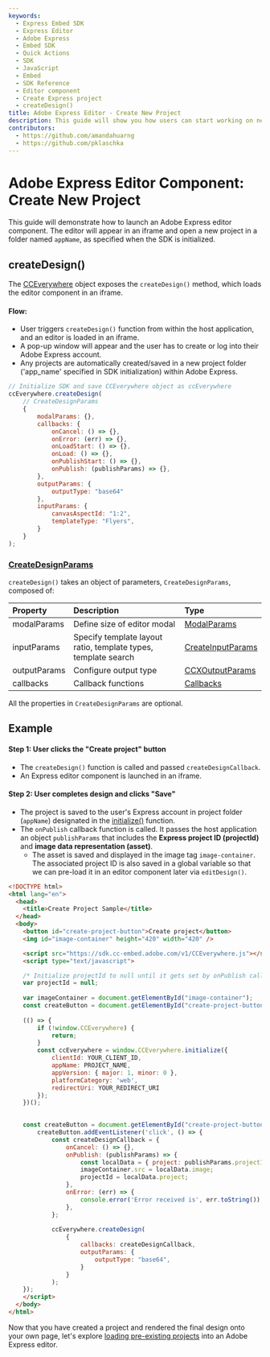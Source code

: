 ```yaml
---
keywords:
  - Express Embed SDK
  - Express Editor
  - Adobe Express
  - Embed SDK
  - Quick Actions
  - SDK
  - JavaScript
  - Embed
  - SDK Reference
  - Editor component 
  - Create Express project 
  - createDesign()
title: Adobe Express Editor - Create New Project
description: This guide will show you how users can start working on new projects in an Adobe Express editor. 
contributors:
  - https://github.com/amandahuarng
  - https://github.com/pklaschka
---
```


# Adobe Express Editor Component: Create New Project

This guide will demonstrate how to launch an Adobe Express editor component. The editor will appear in an iframe and open a new project in a folder named `appName`, as specified when the SDK is initialized.

## createDesign()

The [CCEverywhere](../../../reference/index.md#cceverywhere) object exposes the `createDesign()` method, which loads the editor component in an iframe. 

#### Flow: 

* User triggers `createDesign()` function from within the host application, and an editor is loaded in an iframe.
* A pop-up window will appear and the user has to create or log into their Adobe Express account. 
* Any projects are automatically created/saved in a new project folder ('app_name' specified in SDK initialization) within Adobe Express.

```js
// Initialize SDK and save CCEverywhere object as ccEverywhere 
ccEverywhere.createDesign(
    // CreateDesignParams
    {
        modalParams: {},
        callbacks: {
            onCancel: () => {},
            onError: (err) => {},
            onLoadStart: () => {},
            onLoad: () => {},
            onPublishStart: () => {},
            onPublish: (publishParams) => {},
        },
        outputParams: { 
            outputType: "base64"
        },
        inputParams: { 
            canvasAspectId: "1:2",
            templateType: "Flyers",
        }
    }
); 
```


### [CreateDesignParams](../../../reference/ccx_editor/index.md#createdesignparams)

`createDesign()` takes an object of parameters, `CreateDesignParams`, composed of:

| Property | Description | Type 
| :-- | :-- | :--
| modalParams | Define size of editor modal | [ModalParams](../../../reference/shared_types/index.md#modalparams)
| inputParams | Specify template layout ratio, template types, template search | [CreateInputParams](../../../reference/ccx_editor/index.md#createinputparams) 
| outputParams | Configure output type | [CCXOutputParams](../../../reference/shared_types/index.md#ccxoutputparams)
| callbacks | Callback functions | [Callbacks](../../../reference/shared_types/index.md#callbacks) 
  
<!-- todo: confirm this is true:  -->
All the properties in `CreateDesignParams` are optional. 

## Example 

#### Step 1: User clicks the "Create project" button

* The `createDesign()` function is called and passed `createDesignCallback`. 
* An Express editor component is launched in an iframe. 

#### Step 2: User completes design and clicks "Save"

* The project is saved to the user's Express account in project folder (`appName`) designated in the [initialize()](../../../reference/index.md#initialize) function.
* The `onPublish` callback function is called. It passes the host application an object `publishParams` that includes the __Express project ID (projectId)__ and __image data representation (asset)__. 
  * The asset is saved and displayed in the image tag `image-container`. The associated project ID is also saved in a global variable so that we can pre-load it in an editor component later via `editDesign()`.


```html
<!DOCTYPE html>
<html lang="en">
  <head>
    <title>Create Project Sample</title>
  </head>  
  <body>
    <button id="create-project-button">Create project</button>
    <img id="image-container" height="420" width="420" />

    <script src="https://sdk.cc-embed.adobe.com/v1/CCEverywhere.js"></script>
    <script type="text/javascript">

    /* Initialize projectId to null until it gets set by onPublish callback */
    var projectId = null;
    
    var imageContainer = document.getElementById("image-container");
    const createButton = document.getElementById("create-project-button");
    
    (() => {
        if (!window.CCEverywhere) {
            return;
        }
        const ccEverywhere = window.CCEverywhere.initialize({
            clientId: YOUR_CLIENT_ID,
            appName: PROJECT_NAME,
            appVersion: { major: 1, minor: 0 },
            platformCategory: 'web', 
            redirectUri: YOUR_REDIRECT_URI
        });
    })();
    

    const createButton = document.getElementById("create-project-button");
        createButton.addEventListener('click', () => {
            const createDesignCallback = {
                onCancel: () => {},
                onPublish: (publishParams) => {
                    const localData = { project: publishParams.projectId, image: publishParams.asset.data };
                    imageContainer.src = localData.image;
                    projectId = localData.project;
                },
                onError: (err) => {
                    console.error('Error received is', err.toString());
                },
            };
            
            ccEverywhere.createDesign(
                {
                    callbacks: createDesignCallback, 
                    outputParams: {
                        outputType: "base64",
                    }
                }
            );  
    });
    </script>
  </body> 
</html>
```

Now that you have created a project and rendered the final design onto your own page, let's explore [loading pre-existing projects](../edit_project/index.md) into an Adobe Express editor. 
